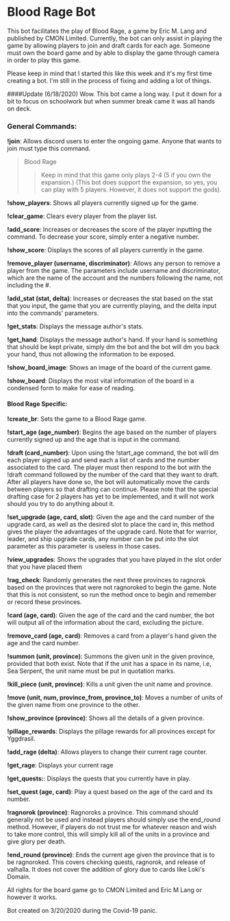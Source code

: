 # Blood Rage Bot
This bot facilitates the play of Blood Rage, a game by Eric M. Lang and published by CMON Limited.
Currently, the bot can only assist in playing the game by allowing players to join and draft cards
for each age. Someone must own the board game and by able to display the game through camera in
order to play this game.

Please keep in mind that I started this like this week and it's my first time creating a bot.
I'm still in the process of fixing and adding a lot of things.

####Update (6/18/2020)
Wow. This bot came a long way. I put it down for a bit to focus on schoolwork but when summer break came it was all hands on deck. 

### General Commands:
**!join**: Allows discord users to enter the ongoing game. Anyone that wants to join must type this command. 

>Blood Rage
>>Keep in mind that this game only plays 2-4 (5 if you own the expansion.) (This bot does support the expansion, so yes, you can play with 5 players. However, it does not support the gods).

**!show_players**: Shows all players currently signed up for the game.

**!clear_game**: Clears every player from the player list.

**!add_score**: Increases or decreases the score of the player inputting the command. To decrease your score, simply enter a negative number.

**!show_score**: Displays the scores of all players currently in the game.

**!remove_player (username, discriminator)**: Allows any person to remove a player from the game. The parameters include username and discriminator, which are the name of the account and the numbers following the name, not including the #. 

**!add_stat (stat, delta)**: Increases or decreases the stat based on the stat that you input, the game that you are currently playing, and the delta input into the commands' parameters.

**!get_stats**: Displays the message author's stats.

**!get_hand**: Displays the message author's hand. If your hand is something that should be kept private, simply dm the bot and the bot will dm you back your hand, thus not allowing the information to be exposed.

**!show_board_image**: Shows an image of the board of the current game.

**!show_board**: Displays the most vital information of the board in a condensed form to make for ease of reading.

#### Blood Rage Specific:
**!create_br**: Sets the game to a Blood Rage game.

**!start_age (age_number)**: Begins the age based on the number of players currently signed up and the age that is input in the command.

**!draft (card_number)**: Upon using the !start_age command, the bot will dm each player signed up and send each a list of cards and the number associated to the card. The player must then respond to the bot with the !draft command followed by the number of the card that they want to draft. After all players have done so, the bot will automatically move the cards between players so that drafting can continue. Please note that the special drafting case for 2 players has yet to be implemented, and it will not work should you try to do anything about it.

**!set_upgrade (age, card, slot)**: Given the age and the card number of the upgrade card, as well as the desired slot to place the card in, this method gives the player the advantages of the upgrade card. Note that for warrior, leader, and ship upgrade cards, any number can be put into the slot parameter as this parameter is useless in those cases.

**!view_upgrades**: Shows the upgrades that you have played in the slot order that you have placed them

**!rag_check**: Randomly generates the next three provinces to ragnorok based on the provinces that were not ragnoroked to begin the game. Note that this is not consistent, so run the method once to begin and remember or record these provinces.

**!card (age, card)**: Given the age of the card and the card number, the bot will output all of the information about the card, excluding the picture.

**!remove_card (age, card)**: Removes a card from a player's hand given the age and the card number.

**!summon (unit, province)**: Summons the given unit in the given province, provided that both exist. Note that if the unit has a space in its name, i.e, Sea Serpent, the unit name must be put in quotation marks.

**!kill_piece (unit, province)**: Kills a unit given the unit name and province.

**!move (unit, num, province_from, province_to)**: Moves a number of units of the given name from one province to the other.

**!show_province (province)**: Shows all the details of a given province.

**!pillage_rewards**: Displays the pillage rewards for all provinces except for Yggdrasil.

**!add_rage (delta)**: Allows players to change their current rage counter.

**!get_rage**: Displays your current rage

**!get_quests:**: Displays the quests that you currently have in play.

**!set_quest (age, card)**: Play a quest based on the age of the card and its number.

**!ragnorok (province)**: Ragnoroks a province. This command should generally not be used and instead players should simply use the end_round method. However, if players do not trust me for whatever reason and wish to take more control, this will simply kill all of the units in a province and give glory per death.

**!end_round (province)**: Ends the current age given the province that is to be ragnoroked. This covers checking quests, ragnorok, and release of valhalla. It does not cover the addition of glory due to cards like Loki's Domain.

All rights for the board game go to CMON Limited and Eric M Lang or however it works.

Bot created on 3/20/2020 during the Covid-19 panic.

